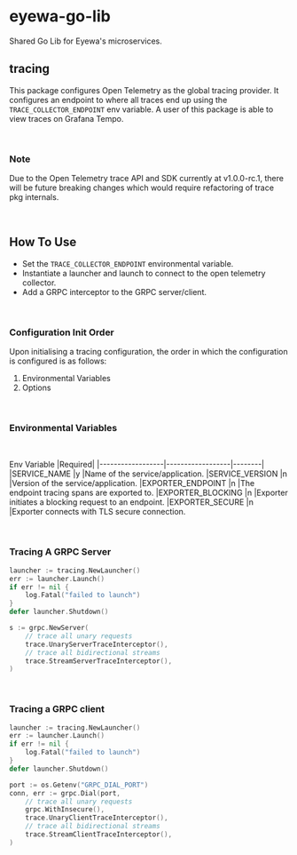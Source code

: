 # eyewa-go-lib

Shared Go Lib for Eyewa's microservices.

## tracing

This package configures Open Telemetry as the global tracing provider. It configures an endpoint to where all traces end up using the `TRACE_COLLECTOR_ENDPOINT` env variable. A user of this package is able to view traces on Grafana Tempo.

</br>

### Note

Due to the Open Telemetry trace API and SDK currently at v1.0.0-rc.1, there will be future breaking changes which would require refactoring of trace pkg internals.

</br>

## How To Use

- Set the `TRACE_COLLECTOR_ENDPOINT` environmental variable.
- Instantiate a launcher and launch to connect to the open telemetry collector.
- Add a GRPC interceptor to the GRPC server/client.

</br>

### Configuration Init Order

Upon initialising a tracing configuration, the order in which the configuration is configured is as follows:

1. Environmental Variables
2. Options

</br>

### Environmental Variables

</br>

Env Variable      |Required|
|------------------|------------------|--------|
|SERVICE_NAME                       |y       |Name of the service/application.
|SERVICE_VERSION                    |n       |Version of the service/application.
|EXPORTER_ENDPOINT                  |n       |The endpoint tracing spans are exported to.
|EXPORTER_BLOCKING                  |n       |Exporter initiates a blocking request to an endpoint.
|EXPORTER_SECURE                    |n       |Exporter connects with TLS secure connection.

  </br>

### Tracing A GRPC Server

```go
launcher := tracing.NewLauncher()
err := launcher.Launch()
if err != nil {
    log.Fatal("failed to launch")
}
defer launcher.Shutdown()

s := grpc.NewServer(
    // trace all unary requests
    trace.UnaryServerTraceInterceptor(),
    // trace all bidirectional streams 
    trace.StreamServerTraceInterceptor(),
)
```

</br>

### Tracing a GRPC client

```go
launcher := tracing.NewLauncher()
err := launcher.Launch()
if err != nil {
    log.Fatal("failed to launch")
}
defer launcher.Shutdown()

port := os.Getenv("GRPC_DIAL_PORT")
conn, err := grpc.Dial(port,
    // trace all unary requests
    grpc.WithInsecure(),
    trace.UnaryClientTraceInterceptor(),
    // trace all bidirectional streams 
    trace.StreamClientTraceInterceptor(),
)
```

</br>
